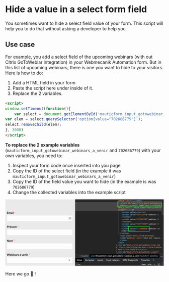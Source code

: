 # Hide a value in a select form field

You sometimes want to hide a select field value of your form. This script will help you to do that without asking a developer to help you.

## Use case
For example, you add a select field of the upcoming webinars (with out Citrix GoToWebiar integration) in your Webmecanik Automation form. But in this list of upcoming webinars, there is one you want to hide to your visitors.
Here is how to do:
1. Add a HTML field in your form
2. Paste the script here under inside of it.
3. Replace the 2 variables.

```html
<script>
window.setTimeout(function(){
    var select = document.getElementById('mauticform_input_gotowebinar_webinars_a_venir');
var elem = select.querySelector('option[value="702686779"]');
select.removeChild(elem);
}, 3000)
</script>
```

**To replace the 2 example variables** (`mauticform_input_gotowebinar_webinars_a_venir` and `702686779`) with your own variables, you need to:
1. Inspect your form code once inserted into you page
2. Copy the ID of the select field (in the example it was `mauticform_input_gotowebinar_webinars_a_venir`)
3. Copy the ID of the field value you want to hide (in the example is was `702686779`)
4. Change the collected variables into the example script

![](img.png)

Here we go :rocket: !
